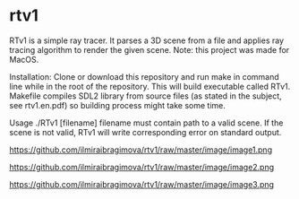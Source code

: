 # rtv1
RTv1 is a simple ray tracer. It parses a 3D scene from a file and applies ray tracing algorithm to render the given scene.
Note: this project was made for MacOS.

Installation:
Clone or download this repository and run make in command line while in the root of the repository. This will build executable called RTv1. Makefile compiles SDL2 library from source files (as stated in the subject, see rtv1.en.pdf) so building process might take some time.

Usage
./RTv1 [filename]
filename must contain path to a valid scene.
If the scene is not valid, RTv1 will write corresponding error on standard output.

https://github.com/ilmiraibragimova/rtv1/raw/master/image/image1.png

https://github.com/ilmiraibragimova/rtv1/raw/master/image/image2.png

https://github.com/ilmiraibragimova/rtv1/raw/master/image/image3.png


